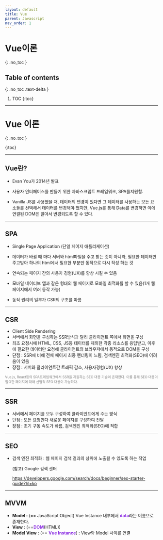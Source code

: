 ```yaml
---
layout: default
title: Vue
parent: Javascript
nav_order: 1
---
```

# Vue이론
{: .no_toc }

## Table of contents
{: .no_toc .text-delta }

1. TOC
{:toc}

---


# Vue 이론
{: .no_toc }

{:toc}

---

## Vue란?

- Evan You가 2014년 발표

- 사용자 인터페이스를 만들기 위한 자바스크립트 프레임워크, SPA를지원함.

- Vanilla JS를 사용했을 때, 데이터의 변경이 있다면 그 데이터를 사용하는 모든 요소들를 선택해서 데이터를 변경해야 했지만, Vue.js를 통해 Data를 변경하면 이에 연결된 DOM은 알아서 변경되도록 할 수 있다.

  

<hr>

## SPA

- Single Page Application (단일 페이지 애플리케이션)
- 데이터가 바뀔 때 마다 서버와 html파일을 주고 받는 것이 아니라, 필요한 데이터만 주고받아 하나의 html에서  필요한 부분만 동적으로 다시 작성 하는 것

- 연속되는 페이지 간의 사용자 경험(UX)를 향상 시킬 수 있음
- 모바일 네이티브 앱과 같은 형태의 웹 페이지로 모바일 최적화를 할 수 있음(1개 웹 페이지에서 여러 동작 가능)
- 동작 원리의 일부가 CSR의 구조를 따름





<hr>

## CSR

- Client Side Rendering
- 서버에서 화면을 구성하는 SSR방식과 달리 클라이언트 쪽에서 화면을 구성
- 최초 요청시에 HTML, CSS, JS등 데이터를 제외한 각종 리소스를 응답받고, 이후에 필요한 데이터만 요청해 클라이언트의 브라우저에서 동적으로 DOM을 구성
- 단점 : SSR에 비해 전체 페이지 최종 렌더링이 느림, 검색엔진 최적화(SEO)에 어려움이 있음
- 장점 : 서버와 클라이언트간 트래픽 감소, 사용자경험(UX) 향상<br>

<span style="color:gray; font-size:80%">Vue.js, React등의 SPA프레임워크에서 SSR을 지원하는 SEO 대응 기술이 존재한다.  이를 통해 SEO 대응이 필요한 페이지에 대해 선별적 SEO 대응이 가능하다.</span>



<hr>

## SSR

- 서버에서 페이지를 모두 구성하여 클라이언트에게 주는 방식
- 단점 : 모든 요청만다 새로운 페이지를 구성하여 전달
- 장점 : 초기 구동 속도가 빠름, 검색엔진 최적화(SEO)에 적합



<hr>

## SEO

- 검색 엔진 최적화 : 웹 페이지 검색 결과의 상위에 노출될 수 있도록 하는 작업

  (참고)  Google 검색 센터<br>

  https://developers.google.com/search/docs/beginner/seo-starter-guide?hl=ko





<hr>

## MVVM

- **Model :** (== JavaScript Object) Vue Instance 내부에서 <strong style="color:Blueviolet">data</strong>라는 이름으로 존재한다.
- **View** : (==<strong style="color:Blueviolet">DOM</strong>(HTML))
- **Model View** : (== <strong style="color:Blueviolet">Vue Instance</strong>) : View와 Model 사이를 연결












